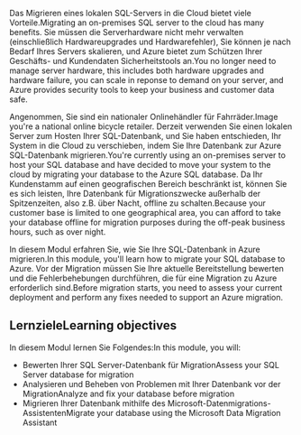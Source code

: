 <span data-ttu-id="5597d-101">Das Migrieren eines lokalen SQL-Servers in die Cloud bietet viele Vorteile.</span><span class="sxs-lookup"><span data-stu-id="5597d-101">Migrating an on-premises SQL server to the cloud has many benefits.</span></span> <span data-ttu-id="5597d-102">Sie müssen die Serverhardware nicht mehr verwalten (einschließlich Hardwareupgrades und Hardwarefehler), Sie können je nach Bedarf Ihres Servers skalieren, und Azure bietet zum Schützen Ihrer Geschäfts- und Kundendaten Sicherheitstools an.</span><span class="sxs-lookup"><span data-stu-id="5597d-102">You no longer need to manage server hardware, this includes both hardware upgrades and hardware failure, you can scale in reponse to demand on your server, and Azure provides security tools to keep your business and customer data safe.</span></span>

<span data-ttu-id="5597d-103">Angenommen, Sie sind ein nationaler Onlinehändler für Fahrräder.</span><span class="sxs-lookup"><span data-stu-id="5597d-103">Image you're a national online bicycle retailer.</span></span> <span data-ttu-id="5597d-104">Derzeit verwenden Sie einen lokalen Server zum Hosten Ihrer SQL-Datenbank, und Sie haben entschieden, Ihr System in die Cloud zu verschieben, indem Sie Ihre Datenbank zur Azure SQL-Datenbank migrieren.</span><span class="sxs-lookup"><span data-stu-id="5597d-104">You're currently using an on-premises server to host your SQL database and have decided to move your system to the cloud by migrating your database to the Azure SQL database.</span></span> <span data-ttu-id="5597d-105">Da Ihr Kundenstamm auf einen geografischen Bereich beschränkt ist, können Sie es sich leisten, Ihre Datenbank für Migrationszwecke außerhalb der Spitzenzeiten, also z.B. über Nacht, offline zu schalten.</span><span class="sxs-lookup"><span data-stu-id="5597d-105">Because your customer base is limited to one geographical area, you can afford to take your database offline for migration purposes during the off-peak business hours, such as over night.</span></span>

<span data-ttu-id="5597d-106">In diesem Modul erfahren Sie, wie Sie Ihre SQL-Datenbank in Azure migrieren.</span><span class="sxs-lookup"><span data-stu-id="5597d-106">In this module, you'll learn how to migrate your SQL database to Azure.</span></span> <span data-ttu-id="5597d-107">Vor der Migration müssen Sie Ihre aktuelle Bereitstellung bewerten und die Fehlerbehebungen durchführen, die für eine Migration zu Azure erforderlich sind.</span><span class="sxs-lookup"><span data-stu-id="5597d-107">Before migration starts, you need to assess your current deployment and perform any fixes needed to support an Azure migration.</span></span>

## <a name="learning-objectives"></a><span data-ttu-id="5597d-108">Lernziele</span><span class="sxs-lookup"><span data-stu-id="5597d-108">Learning objectives</span></span>

<span data-ttu-id="5597d-109">In diesem Modul lernen Sie Folgendes:</span><span class="sxs-lookup"><span data-stu-id="5597d-109">In this module, you will:</span></span>
- <span data-ttu-id="5597d-110">Bewerten Ihrer SQL Server-Datenbank für Migration</span><span class="sxs-lookup"><span data-stu-id="5597d-110">Assess your SQL Server database for migration</span></span>
- <span data-ttu-id="5597d-111">Analysieren und Beheben von Problemen mit Ihrer Datenbank vor der Migration</span><span class="sxs-lookup"><span data-stu-id="5597d-111">Analyze and fix your database before migration</span></span>
- <span data-ttu-id="5597d-112">Migrieren Ihrer Datenbank mithilfe des Microsoft-Datenmigrations-Assistenten</span><span class="sxs-lookup"><span data-stu-id="5597d-112">Migrate your database using the Microsoft Data Migration Assistant</span></span>
